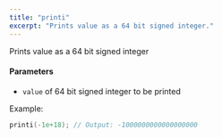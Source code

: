```yaml
---
title: "printi"
excerpt: "Prints value as a 64 bit signed integer."
---
```

Prints value as a 64 bit signed integer 
#### Parameters
* `value` of 64 bit signed integer to be printed

Example:

```cpp
printi(-1e+18); // Output: -1000000000000000000
```